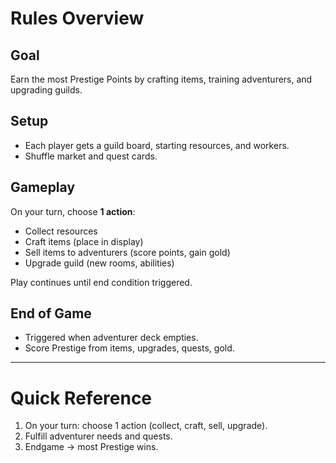 # Rules Overview

## Goal
Earn the most Prestige Points by crafting items, training adventurers, and upgrading guilds.

## Setup
- Each player gets a guild board, starting resources, and workers.
- Shuffle market and quest cards.

## Gameplay
On your turn, choose **1 action**:
- Collect resources
- Craft items (place in display)
- Sell items to adventurers (score points, gain gold)
- Upgrade guild (new rooms, abilities)

Play continues until end condition triggered.

## End of Game
- Triggered when adventurer deck empties.
- Score Prestige from items, upgrades, quests, gold.

---
# Quick Reference
1. On your turn: choose 1 action (collect, craft, sell, upgrade).
2. Fulfill adventurer needs and quests.
3. Endgame → most Prestige wins.
